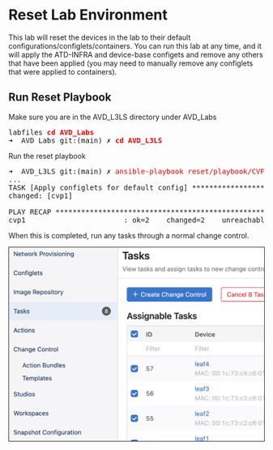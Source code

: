 # Reset Lab Environment

This lab will reset the devices in the lab to their default configurations/configlets/containers. You can run this lab at any time, and it will apply the ATD-INFRA and device-base configets and remove any others that have been applied (you may need to manually remove any configlets that were applied to containers).

## Run Reset Playbook 

Make sure you are in the AVD_L3LS directory under AVD_Labs

<pre>
labfiles <span style="color:red;"><b>cd AVD_Labs</span></b>
➜  AVD_Labs git:(main) ✗ <span style="color:red;"><b>cd AVD_L3LS</b></span>
</pre>

Run the reset playbook

<pre>
➜  AVD_L3LS git:(main) ✗ <span style="color:red;">ansible-playbook reset/playbook/CVP_reset.yml</b></span>
...
TASK [Apply configlets for default config] ************************************************************************************
changed: [cvp1]

PLAY RECAP ************************************************************************************
cvp1                       : ok=2    changed=2    unreachable=0    failed=0    skipped=0    rescued=0    ignored=0   
</pre>

When this is completed, run any tasks through a normal change control. 

<img src=lab1.5-images/reset2.png border=1>

